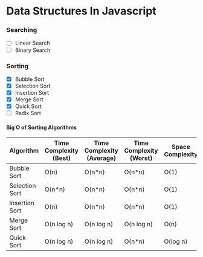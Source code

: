 # Data Structures In Javascript

### Searching

- [ ] Linear Search
- [ ] Binary Search

### Sorting

- [x] Bubble Sort
- [x] Selection Sort
- [x] Insertion Sort
- [x] Merge Sort
- [x] Quick Sort
- [ ] Radix Sort

#### Big O of Sorting Algorithms

| Algorithm | Time Complexity (Best) | Time Complexity (Average) | Time Complexity (Worst) | Space Complexity |
| --------- | ---------------------- | ------------------------- | ----------------------  | ---------------  |
| Bubble Sort | O(n) | O(n*n) | O(n*n) | O(1) |
| Selection Sort | O(n*n) | O(n*n) | O(n*n) | O(1) |
| Insertion Sort | O(n) | O(n*n) | O(n*n) | O(1) |
| Merge Sort | O(n log n) | O(n log n) | O(n log n) | O(n) |
| Quick Sort | O(n log n) | O(n log n) | O(n*n) | O(log n) |

